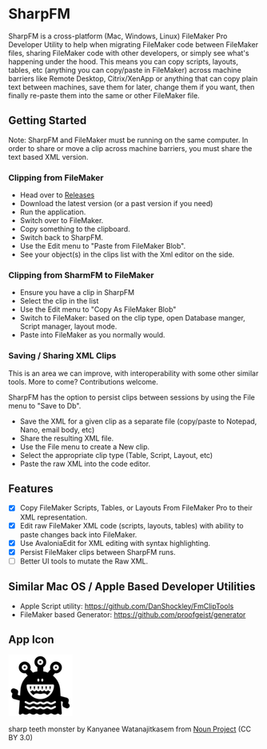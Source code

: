 # SharpFM

SharpFM is a cross-platform (Mac, Windows, Linux) FileMaker Pro Developer Utility to help when migrating FileMaker code between FileMaker files, sharing FileMaker code with other developers, or simply see what's happening under the hood. This means you can copy scripts, layouts, tables, etc (anything you can copy/paste in FileMaker) across machine barriers like Remote Desktop, Citrix/XenApp or anything that can copy plain text between machines, save them for later, change them if you want, then finally re-paste them into the same or other FileMaker file.

## Getting Started

Note: SharpFM and FileMaker must be running on the same computer. In order to share or move a clip across machine barriers, you must share the text based XML version.

### Clipping from FileMaker

- Head over to [Releases](https://github.com/fuzzzerd/SharpFM/releases)
- Download the latest version (or a past version if you need)
- Run the application.
- Switch over to FileMaker.
- Copy something to the clipboard.
- Switch back to SharpFM.
- Use the Edit menu to "Paste from FileMaker Blob".
- See your object(s) in the clips list with the Xml editor on the side.

### Clipping from SharmFM to FileMaker

- Ensure you have a clip in SharpFM
- Select the clip in the list
- Use the Edit menu to "Copy As FileMaker Blob"
- Switch to FileMaker: based on the clip type, open Database manger, Script manager, layout mode.
- Paste into FileMaker as you normally would.

### Saving / Sharing XML Clips

This is an area we can improve, with interoperability with some other similar tools. More to come? Contributions welcome.

SharpFM has the option to persist clips between sessions by using the File menu to "Save to Db".

- Save the XML for a given clip as a separate file (copy/paste to Notepad, Nano, email body, etc)
- Share the resulting XML file.
- Use the File menu to create a New clip.
- Select the appropriate clip type (Table, Script, Layout, etc)
- Paste the raw XML into the code editor.

## Features

- [x] Copy FileMaker Scripts, Tables, or Layouts From FileMaker Pro to their XML representation.
- [x] Edit raw FileMaker XML code (scripts, layouts, tables) with ability to paste changes back into FileMaker.
- [x] Use AvaloniaEdit for XML editing with syntax highlighting.
- [x] Persist FileMaker clips between SharpFM runs.
- [ ] Better UI tools to mutate the Raw XML.

## Similar Mac OS / Apple Based Developer Utilities

- Apple Script utility: https://github.com/DanShockley/FmClipTools
- FileMaker based Generator: https://github.com/proofgeist/generator

## App Icon

![Sharp FM](SharpFM.App/Assets/noun-sharp-teeth-monster-4226695.small.png)

sharp teeth monster by Kanyanee Watanajitkasem from [Noun Project](https://thenounproject.com/browse/icons/term/sharp-teeth-monster/) (CC BY 3.0)
